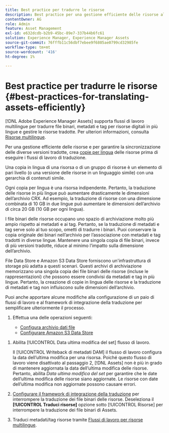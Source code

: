 ```yaml
---
title: Best practice per tradurre le risorse
description: Best practice per una gestione efficiente delle risorse al fine di sincronizzare varie versioni tradotte e semplificare i flussi di lavoro di traduzione.
contentOwner: AG
role: Admin
feature: Asset Management
exl-id: e632dcdb-b2b9-45bc-89e7-337b44b6fc61
solution: Experience Manager, Experience Manager Assets
source-git-commit: 76fffb11c56dbf7ebee9f6805ae0799cd32985fe
workflow-type: tm+mt
source-wordcount: '416'
ht-degree: 1%

---
```


# Best practice per tradurre le risorse {#best-practices-for-translating-assets-efficiently}

[!DNL Adobe Experience Manager Assets] supporta flussi di lavoro multilingue per tradurre file binari, metadati e tag per risorse digitali in più lingue e gestire le risorse tradotte. Per ulteriori informazioni, consulta [Risorse multilingue](multilingual-assets.md).

Per una gestione efficiente delle risorse e per garantire la sincronizzazione delle diverse versioni tradotte, crea [copie per lingua](preparing-assets-for-translation.md) delle risorse prima di eseguire i flussi di lavoro di traduzione.

Una copia in lingua di una risorsa o di un gruppo di risorse è un elemento di pari livello (o una versione delle risorse in un linguaggio simile) con una gerarchia di contenuti simile.

Ogni copia per lingua è una risorsa indipendente. Pertanto, la traduzione delle risorse in più lingue può aumentare drasticamente le dimensioni dell’archivio CRX. Ad esempio, la traduzione di risorse con una dimensione combinata di 10 GB in due lingue può aumentare le dimensioni dell’archivio di circa 20 GB (10 GB per ogni lingua).

I file binari delle risorse occupano uno spazio di archiviazione molto più ampio rispetto ai metadati e ai tag. Pertanto, se la traduzione di metadati e tag serve solo al tuo scopo, ometti di tradurre i binari. Puoi conservare la copia originale dei binari nell’archivio per l’associazione con metadati e tag tradotti in diverse lingue. Mantenere una singola copia di file binari, invece di più versioni tradotte, riduce al minimo l’impatto sulla dimensione dell’archivio.

File Data Store e Amazon S3 Data Store forniscono un&#39;infrastruttura di storage più adatta a questi scenari. Questi archivi di archiviazione memorizzano una singola copia dei file binari delle risorse (incluse le rappresentazioni) che possono essere condivisi da metadati e tag in più lingue. Pertanto, la creazione di copie in lingua delle risorse e la traduzione di metadati e tag non influiscono sulle dimensioni dell’archivio.

Puoi anche apportare alcune modifiche alla configurazione di un paio di flussi di lavoro e al framework di integrazione della traduzione per semplificare ulteriormente il processo.

1. Effettua una delle operazioni seguenti:

   * [Configura archivio dati file](/help/sites-deploying/data-store-config.md)
   * [Configurare Amazon S3 Data Store](/help/sites-deploying/data-store-config.md)

<!--
1. Disable the [DAM MetaData Write-back](/help/sites-administering/workflow-offloader.md#disable-offloading) workflow.

   As the name suggests, the [!UICONTROL DAM Metadata Writeback] workflow rewrites the metadata to the binary file. Because the metadata changes after translation, writing it back to the binary file generates a different binary for a language copy.

   >[!NOTE]
   >
   >Disabling the [!UICONTROL DAM MetaData Writeback] workflow turns off XMP metadata write-back on asset binaries. Consequently, future metadata changes are no longer be saved within the assets. Evaluate the consequences before disabling this workflow.
-->

1. Abilita [!UICONTROL Data ultima modifica del set] flusso di lavoro.

   Il [!UICONTROL Writeback di metadati DAM] il flusso di lavoro configura la data dell’ultima modifica per una risorsa. Poiché questo flusso di lavoro viene disattivato al passaggio 2, [!DNL Assets] non è più in grado di mantenere aggiornata la data dell’ultima modifica delle risorse. Pertanto, abilita *Data ultima modifica del set* per garantire che le date dell’ultima modifica delle risorse siano aggiornate. Le risorse con date dell’ultima modifica non aggiornate possono causare errori.

1. [Configurare il framework di integrazione della traduzione](/help/sites-administering/tc-tic.md) per interrompere la traduzione dei file binari delle risorse. Deseleziona il **[!UICONTROL Traduci risorse]** opzione sotto [!UICONTROL Risorse] per interrompere la traduzione dei file binari di Assets.
1. Traduci metadati/tag risorse tramite [Flussi di lavoro per risorse multilingue](multilingual-assets.md).
